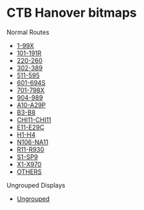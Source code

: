 # CTB Hanover bitmaps

Normal Routes
- [1-99X](index_1-99x.html)
- [101-191R](index_101-191r.html)
- [220-260](index_220-260.html)
- [302-389](index_302-389.html)
- [511-595](index_511-595.html)
- [601-694S](index_601-694s.html)
- [701-798X](index_701-798x.html)
- [904-989](index_904-989.html)
- [A10-A29P](index_A10-A29p.html)
- [B3-B8](index_B3-B8.html)
- [CHI11-CHI11](index_CHI11-CHI11.html)
- [E11-E29C](index_E11-E29c.html)
- [H1-H4](index_H1-H4.html)
- [N106-NA11](index_N106-NA11.html)
- [R11-R930](index_R11-R930.html)
- [S1-SP9](index_S1-SP9.html)
- [X1-X970](index_X1-X970.html)
- [OTHERS](index_Others.html)

Ungrouped Displays
- [Ungrouped](index_ungrouped.html)